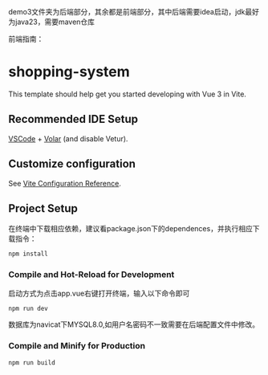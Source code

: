 demo3文件夹为后端部分，其余都是前端部分，其中后端需要idea启动，jdk最好为java23，需要maven仓库

前端指南：
# shopping-system

This template should help get you started developing with Vue 3 in Vite.

## Recommended IDE Setup

[VSCode](https://code.visualstudio.com/) + [Volar](https://marketplace.visualstudio.com/items?itemName=Vue.volar) (and disable Vetur).

## Customize configuration

See [Vite Configuration Reference](https://vite.dev/config/).

## Project Setup 
在终端中下载相应依赖，建议看package.json下的dependences，并执行相应下载指令：
```sh
npm install
```

### Compile and Hot-Reload for Development
启动方式为点击app.vue右键打开终端，输入以下命令即可
```sh 
npm run dev
```
数据库为navicat下MYSQL8.0,如用户名密码不一致需要在后端配置文件中修改。

### Compile and Minify for Production

```sh
npm run build
```
